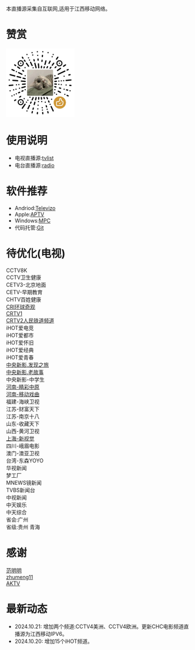 本直播源采集自互联网,适用于江西移动网络。
# 赞赏
![icon](/img/wx_reward_qrcode.png)
# 使用说明
- 电视直播源:[tvlist](https://huangsuming.github.io/iptv/list/tvlist.txt)
- 电台直播源:[radio](https://huangsuming.github.io/iptv/list/radio.txt)

# 软件推荐
- Andriod:[Televizo](https://televizo.net/)
- Apple:[APTV](https://apps.apple.com/cn/app/id1630403500)
- Windows:[MPC](https://github.com/clsid2/mpc-hc/releases)
- 代码托管:[Git](https://www.cnblogs.com/jetsung/p/git-service.html)

# 待优化(电视)
  CCTV8K<br>
  CCTV卫生健康<br>
  CETV3-北京地面<br>
  CETV-早期教育<br>
  CHTV百姓健康<br>
  [CRI环球奇观](http://111.61.236.247:9081/hls/63/index.m3u8)<br>
  [CRTV1](http://39.162.27.11:8081/newlive/live/hls/1/live.m3u8)<br>
  [CRTV2人民铁道频道](http://39.162.27.11:8081/newlive/live/hls/2/live.m3u8)<br>
  iHOT爱电竞<br>
  iHOT爱都市<br>
  iHOT爱怀旧<br>
  iHOT爱经典<br>
  iHOT爱青春<br>
  [中央新影.发现之旅](http://120.76.248.139/live/bfgd/4200000151.m3u8)<br>
  [中央新影.老故事](http://120.76.248.139/live/bfgd/4200000166.m3u8)<br>
  中央新影-中学生<br>
  [河南-睛彩中原](http://live.dxhmt.cn:9080/19903718786/854deb36f8db4c9098cad18cc35bd632.m3u8)<br>
  [河南-移动戏曲](http://live.dxhmt.cn:9080/19903718786/a9aab4c5eef74da18d684c75c6dd7e10.m3u8)<br>
  福建-海峡卫视<br>
  江苏-财富天下<br>
  江苏-南京十八<br>
  山东-收藏天下<br>
  山西-黄河卫视<br>
  [上海-新视觉](http://120.76.248.139/live/bfgd/4200000249.m3u8)<br>
  四川-峨眉电影<br>
  澳门-澳亚卫视<br>
  台湾-东森YOYO<br>
  华视新闻<br>
  梦工厂<br>
  MNEWS镜新闻<br>
  TVBS新闻台<br>
  中视新闻<br>
  中天娱乐<br>
  中天综合<br>
  省会:广州<br>
  省级:贵州 青海<br>

# 感谢
[范明明](https://github.com/fanmingming)<br>
[zhumeng11](https://github.com/zhumeng11)<br>
[AKTV](https://aktv.top)<br>

# 最新动态
- 2024.10.21: 增加两个频道:CCTV4美洲、CCTV4欧洲。更新CHC电影频道直播源为江西移动IPV6。
- 2024.10.20: 增加15个iHOT频道。


